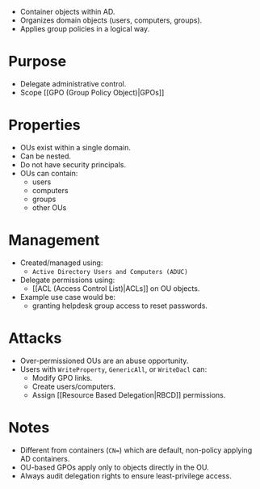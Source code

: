 - Container objects within AD.
- Organizes domain objects (users, computers, groups).
- Applies group policies in a logical way.
# Purpose

- Delegate administrative control.
- Scope [[GPO (Group Policy Object)|GPOs]]
# Properties

- OUs exist within a single domain.
- Can be nested.
- Do not have security principals.
- OUs can contain:
	- users
	- computers
	- groups
	- other OUs
# Management

- Created/managed using:
	- `Active Directory Users and Computers (ADUC)`
- Delegate permissions using:
	- [[ACL (Access Control List)|ACLs]] on OU objects.
- Example use case would be:
	- granting helpdesk group access to reset passwords.
# Attacks

 - Over-permissioned OUs are an abuse opportunity.
 - Users with `WriteProperty`, `GenericAll`, or `WriteDacl` can:
	 - Modify GPO links.
	 - Create users/computers.
	 - Assign [[Resource Based Delegation|RBCD]] permissions.
# Notes

- Different from containers (`CN=`) which are default, non-policy applying AD containers.
- OU-based GPOs apply only to objects directly in the OU.
- Always audit delegation rights to ensure least-privilege access.

